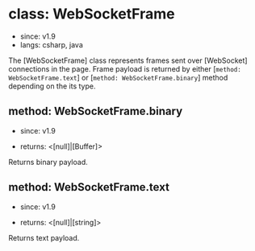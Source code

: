 # class: WebSocketFrame
* since: v1.9
* langs: csharp, java

The [WebSocketFrame] class represents frames sent over [WebSocket] connections in the page. Frame payload is returned by either [`method: WebSocketFrame.text`] or [`method: WebSocketFrame.binary`] method depending on the its type.

## method: WebSocketFrame.binary
* since: v1.9
- returns: <[null]|[Buffer]>

Returns binary payload.

## method: WebSocketFrame.text
* since: v1.9
- returns: <[null]|[string]>

Returns text payload.
